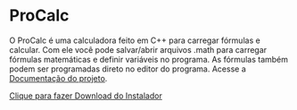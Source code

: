 # ProCalc
O ProCalc é uma calculadora feito em C++ para carregar fórmulas e calcular. Com ele você pode salvar/abrir arquivos .math para carregar fórmulas matemáticas e definir variáveis no programa. As fórmulas também podem ser programadas direto no editor do programa. Acesse a [Documentação do projeto](https://github.com/FrancisBFTC/ProCalc/blob/master/Documentation.md#top).

[Clique para fazer Download do Instalador](https://github.com/FrancisBFTC/ProCalc/raw/master/ProCalc.exe)
